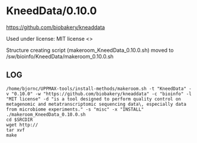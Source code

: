 KneedData/0.10.0
========================

<https://github.com/biobakery/kneaddata>

Used under license:
MIT license
<>

Structure creating script (makeroom_KneedData_0.10.0.sh) moved to /sw/bioinfo/KneedData/makeroom_0.10.0.sh

LOG
---

    /home/bjornc/UPPMAX-tools/install-methods/makeroom.sh -t "KneedData" -v "0.10.0" -w "https://github.com/biobakery/kneaddata" -c "bioinfo" -l "MIT license" -d "is a tool designed to perform quality control on metagenomic and metatranscriptomic sequencing data\, especially data from microbiome experiments." -s "misc" -x "INSTALL"
    ./makeroom_KneedData_0.10.0.sh
    cd $SRCDIR
    wget http://
    tar xvf 
    make

